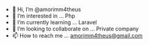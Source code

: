 - 👋 Hi, I’m @amorimm4theus
- 👀 I’m interested in ... Php 
- 🌱 I’m currently learning ... Laravel
- 💞️ I’m looking to collaborate on ... Private company
- 📫 How to reach me ... amorimm4theus@gmail.com
